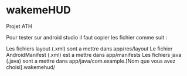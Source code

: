 # wakemeHUD
Projet ATH

Pour tester sur android studio il faut copier les fichier comme suit :


Les fichiers layout (.xml) sont a mettre dans app/res/layout 
Le fichier AndroidManifest (.xml) est a mettre dans app/manifests
Les fichiers java (.java) sont a mettre dans app/java/com.example.[Nom que vous avez choisi].wakemehud/

